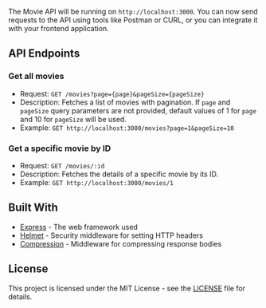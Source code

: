 
The Movie API will be running on `http://localhost:3000`. You can now send requests to the API using tools like Postman or CURL, or you can integrate it with your frontend application.

## API Endpoints

### Get all movies

- Request: `GET /movies?page={page}&pageSize={pageSize}`
- Description: Fetches a list of movies with pagination. If `page` and `pageSize` query parameters are not provided, default values of 1 for `page` and 10 for `pageSize` will be used.
- Example: `GET http://localhost:3000/movies?page=1&pageSize=10`

### Get a specific movie by ID

- Request: `GET /movies/:id`
- Description: Fetches the details of a specific movie by its ID.
- Example: `GET http://localhost:3000/movies/1`

## Built With

- [Express](https://expressjs.com/) - The web framework used
- [Helmet](https://helmetjs.github.io/) - Security middleware for setting HTTP headers
- [Compression](https://github.com/expressjs/compression) - Middleware for compressing response bodies

## License

This project is licensed under the MIT License - see the [LICENSE](LICENSE) file for details.
